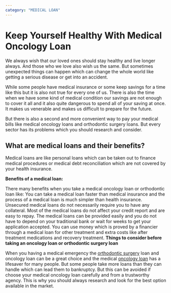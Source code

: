 ```yaml
---
category: "MEDICAL LOAN"
---
```


# Keep Yourself Healthy With Medical Oncology Loan

We always wish that our loved ones should stay healthy and live longer always. And those who we love also wish us the same. But sometimes unexpected things can happen which can change the whole world like getting a serious disease or get into an accident.

While some people have medical insurance or some keep savings for a time like this but it is also not true for every one of us. There is also the time when we have some kind of medical condition our savings are not enough to cover it all and it also quite dangerous to spend all of your saving at once. It makes us venerable and makes us difficult to prepare for the future.

But there is also a second and more convenient way to pay your medical bills like medical oncology loans and orthodontic surgery loans. But every sector has its problems which you should research and consider.

## What are medical loans and their benefits?

Medical loans are like personal loans which can be taken out to finance medical procedures or medical debt reconciliation which are not covered by your health insurance.

**Benefits of a medical loan:**

There many benefits when you take a medical oncology loan or orthodontic loan like:
You can take a medical loan faster than medical insurance and the process of a medical loan is much simpler than health insurance.
Unsecured medical loans do not necessarily require you to have any collateral.
Most of the medical loans do not affect your credit report and are easy to repay.
The medical loans can be provided easily and you do not have to depend on your traditional bank or wait for weeks to get your application accepted.
You can use money which is proved by a financier through a medical loan for other treatment and extra costs like after treatment medications and recovery treatment.
**Things to consider before taking an oncology loan or orthodontic surgery loan**

When you having a medical emergency the [orthodontic surgery](https://dental.tlc.com.au/orthodontic/) loan and oncology loan can be a great choice and the medical [oncology loan](https://tlc.com.au/) has a lifesaver for many people. But some people take more loans than they can handle which can lead them to bankruptcy. But this can be avoided if choose your medical oncology loan carefully and from a trustworthy agency. This is why you should always research and look for the best option available in the market.
